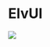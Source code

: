 # ElvUI

<img src="https://img.shields.io/badge/ElvUI-12.44-blue.svg?longCache=true&style=for-the-badge"/>
